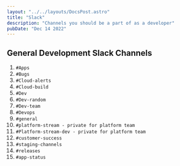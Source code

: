 ```yaml
---
layout: "../../layouts/DocsPost.astro"
title: "Slack"
description: "Channels you should be a part of as a developer"
pubDate: "Dec 14 2022"
---
```

 

## General Development Slack Channels
 
1. `#Apps`
1. `#Bugs`
1. `#Cloud-alerts`
1. `#Cloud-build`
1. `#Dev`
1. `#Dev-random`
1. `#Dev-team`
1. `#Devops`
1. `#general`
1. `#platform-stream - private for platform team`
1. `#Platform-stream-dev - private for platform team`
1. `#customer-success`
1. `#staging-channels`
1. `#releases`
1. `#app-status`
 